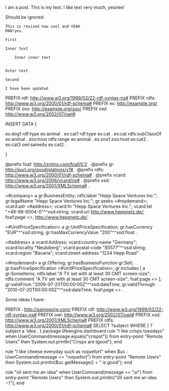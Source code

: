 I am a post. This is my text. I like text very much,
yesiree! 

Should be ignored
<div xmlns="http://www.w3.org/1999/xhtml"
  xmlns:="http://samsquire.com/"
  xmlns:rdf="http://www.w3.org/1999/02/22-rdf-syntax-ns#">
  <div typeof="rdfs:Resource" about="http://samsquire.com/">
    <div rel=":hasIdea" resource="http://samsquire.com/Dashboard"></div>
    <div rel=":hasIdea" resource="http://samsquire.com/LifeEngineDashboard"></div>
    <div rel=":hasIdea" resource="http://samsquire.com/MagazineDashboard"></div>
    <div rel=":hasIdea" resource="http://samsquire.com/EncryptionServer"></div>
    <div rel=":hasIdea" resource="http://samsquire.com/OpenEmailMetadata"></div>
  </div>
</div>


```
This is revised now cool and YEAH
MAN!yes. 
```

	First
	
	Inner text
	
		Inner inner text
	
	
	Outer text
	
	Second


```
I have been updated
```

PREFIX rdf:   <http://www.w3.org/1999/02/22-rdf-syntax-ns#>
PREFIX rdfs:   <http://www.w3.org/2000/01/rdf-schema#>
PREFIX ex:   <http://example.org/>
PREFIX zoo:   <http://example.org/zoo/>
PREFIX owl: <http://www.w3.org/2002/07/owl#>

INSERT DATA {

ex:dog1    rdf:type         ex:animal .
ex:cat1    rdf:type         ex:cat .
ex:cat     rdfs:subClassOf  ex:animal .
zoo:host   rdfs:range       ex:animal .
ex:zoo1    zoo:host         ex:cat2 .
ex:cat3    owl:sameAs       ex:cat2 .

}


@prefix foaf: <http://xmlns.com/foaf/0.1/> .
@prefix gr: <http://purl.org/goodrelations/v1#> .
@prefix rdfs: <http://www.w3.org/2000/01/rdf-schema#> .
@prefix vcard: <http://www.w3.org/2006/vcard/ns#> .
@prefix xsd: <http://www.w3.org/2001/XMLSchema#> .

<#company> a gr:BusinessEntity;
    rdfs:label "Hepp Space Ventures Inc.";
    gr:legalName "Hepp Space Ventures Inc.";
    gr:seeks <#mydemand>;
    vcard:adr <#address>;
    vcard:fn "Hepp Space Ventures Inc.";
    vcard:tel "+49-89-6004-0"^^xsd:string;
    vcard:url <http://www.heppnetz.de/>;
    foaf:page <>,
        <http://www.heppnetz.de/> .

<#UnitPriceSpecification> a gr:UnitPriceSpecification;
    gr:hasCurrency "EUR"^^xsd:string;
    gr:hasMaxCurrencyValue "200"^^xsd:float .

<#address> a vcard:Address;
    vcard:country-name "Germany";
    vcard:locality "Neubiberg";
    vcard:postal-code "85577"^^xsd:string;
    vcard:region "Bavaria";
    vcard:street-address "1234 Hepp Road" .

<#mydemand> a gr:Offering;
    gr:hasBusinessFunction gr:Sell;
    gr:hasPriceSpecification <#UnitPriceSpecification>;
    gr:includes [ a gr:SomeItems;
            rdfs:label "A TV set with at least 30 CMT screen-size";
            rdfs:comment "A TV set with at least 30 CMT screen-size";
            foaf:page <> ];
    gr:validFrom "2009-07-20T00:00:00Z"^^xsd:dateTime;
    gr:validThrough "2010-07-20T00:00:00Z"^^xsd:dateTime;
    foaf:page <> .

Some ideas I have:

PREFIX : <http://samsquire.com/>
PREFIX rdf: <http://www.w3.org/1999/02/22-rdf-syntax-ns#>
PREFIX owl: <http://www.w3.org/2002/07/owl#>
PREFIX xsd: <http://www.w3.org/2001/XMLSchema#>
PREFIX rdfs: <http://www.w3.org/2000/01/rdf-schema#>
SELECT ?subject 
        WHERE { ?subject a :Idea . }
package lifeengine.dashboard 
rule "I like crisps tuesdays"
when
        UserCommand(message.equals("crispst")) from entry-point "Remote Users"
then
        System.out.println("Crisps are tgood");
end

rule "I like cheese everyday such as roquefort"
when
        $uc : UserCommand(message == "roquefort") from entry-point "Remote Users"
then
        System.out.println($uc.getMessage() + " is good");
end

rule "oli sent me an idea"
when
        UserCommand(message == "oi") from entry-point "Remote Users"
then
        System.out.println("Oli sent me an idea :-)");
end

